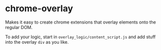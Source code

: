 # chrome-overlay

Makes it easy to create chrome extensions that overlay elements onto the regular DOM.

To add your logic, start in `overlay_logic/content_script.js` and add stuff into the overlay `div` as you like.

